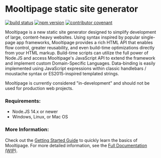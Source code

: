# Mooltipage static site generator
[![build status](https://github.com/warriordog/mooltipage/workflows/Build/badge.svg)](https://github.com/warriordog/mooltipage/actions?query=workflow%3ABuild)
[![npm version](https://badge.fury.io/js/mooltipage.svg)](https://www.npmjs.com/package/mooltipage)
[![contributor covenant](https://img.shields.io/badge/Contributor%20Covenant-v2.0%20adopted-ff69b4.svg)](CODE_OF_CONDUCT.md) 

Mooltipage is a new static site generator designed to simplify development of large, content-heavy websites.
Using syntax inspired by popular single-page app frameworks, Mooltipage provides a rich HTML API that enables flow control, greater reusability, and even build-time optimizations directly from your HTML markup.
Build-time scripts can utilize the full power of Node.JS and access Mooltipage's JavaScript API to extend the framework and implement custom Domain-Specific Languages.
Data-binding is easily implemented using JavaScript expressions within classic handlebars / moustache syntax or ES2015-inspired templated strings.

Mooltipage is currently considered "in-development" and should not be used for production web projects.

### Requirements:
- Node.JS 14.x or newer
- Windows, Linux, or Mac OS

### More Information:
Check out the [Getting Started Guide](https://warriordog.github.io/mooltipage/sections/gettingStarted/home.html) to quickly learn the basics of Mooltipage.
For more detailed information, see the [Full Documentation (WIP)](https://warriordog.github.io/mooltipage/index.html).
